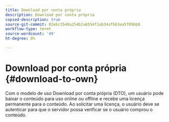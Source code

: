 ```yaml
---
title: Download por conta própria
description: Download por conta própria
copied-description: true
source-git-commit: 02ebc3548a254b2a6554f1ab34afbb3ea5f09bb8
workflow-type: tm+mt
source-wordcount: '49'
ht-degree: 0%

---
```


# Download por conta própria {#download-to-own}

Com o modelo de uso Download por conta própria (DTO), um usuário pode baixar o conteúdo para uso online ou offline e recebe uma licença permanente para o conteúdo. Ao solicitar uma licença, o usuário deve se autenticar para que o servidor possa verificar se o usuário comprou o conteúdo.
